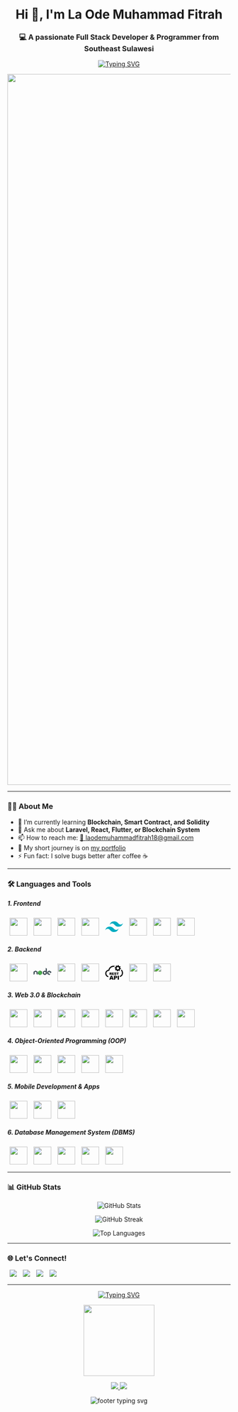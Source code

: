 <!-- Profil Header -->
<h1 align="center">Hi 👋, I'm La Ode Muhammad Fitrah</h1>
<h3 align="center">💻 A passionate Full Stack Developer & Programmer from Southeast Sulawesi</h3>

<!-- Animasi Typing -->
<p align="center">
  <a href="https://github.com/your-username">
    <img src="https://readme-typing-svg.herokuapp.com?color=00ADB5&size=22&center=true&vCenter=true&width=500&lines=Code.+Commit.+Repeat.;Love+for+Clean+Code.;Always+Learning+Something+New." alt="Typing SVG" />
  </a>
</p>

<p align="center">
  <img src="https://media.licdn.com/dms/image/v2/C5112AQH5xKgSmSDkEA/article-cover_image-shrink_600_2000/article-cover_image-shrink_600_2000/0/1580110451615?e=2147483647&v=beta&t=em_icERHsCrjO6yMdtgcC3pXci5LDFI5zRe1yZ3w_0k" alt="Bitcoin Animation" width="1600"/>
</p>

---

### 👨‍💻 About Me

- 🌱 I’m currently learning **Blockchain, Smart Contract, and Solidity**
- 💬 Ask me about **Laravel, React, Flutter, or Blockchain System**
- 📫 How to reach me: [📧 laodemuhammadfitrah18@gmail.com](https://mail.google.com/mail/?view=cm&fs=1&to=laodemuhammadfitrah18@gmail.com)
- 📝 My short journey is on [my portfolio](https://your-blog.com)
- ⚡ Fun fact: I solve bugs better after coffee ☕

---

### 🛠️ Languages and Tools

<!-- Frontend -->
<h5>1. Frontend</h5>
<p align="left">
  <img src="https://cdn.jsdelivr.net/gh/devicons/devicon/icons/html5/html5-original.svg" width="40" height="40" style="margin: 0 5px;"/>
  <img src="https://cdn.jsdelivr.net/gh/devicons/devicon/icons/css3/css3-original.svg" width="40" height="40" style="margin: 0 5px;"/>
  <img src="https://cdn.jsdelivr.net/gh/devicons/devicon/icons/javascript/javascript-original.svg" width="40" height="40" style="margin: 0 5px;"/>
  <img src="https://cdn.jsdelivr.net/gh/devicons/devicon/icons/bootstrap/bootstrap-original.svg" width="40" height="40"style="margin: 0 5px;"/>
  <svg xmlns="http://www.w3.org/2000/svg" x="0px" y="0px" width="40" height="40" style="margin: 0 5px;" viewBox="0 0 48 48"><path fill="#00acc1" d="M24,9.604c-6.4,0-10.4,3.199-12,9.597c2.4-3.199,5.2-4.398,8.4-3.599 c1.826,0.456,3.131,1.781,4.576,3.247C27.328,21.236,30.051,24,36,24c6.4,0,10.4-3.199,12-9.598c-2.4,3.199-5.2,4.399-8.4,3.6 c-1.825-0.456-3.13-1.781-4.575-3.247C32.672,12.367,29.948,9.604,24,9.604L24,9.604z M12,24c-6.4,0-10.4,3.199-12,9.598 c2.4-3.199,5.2-4.399,8.4-3.599c1.825,0.457,3.13,1.781,4.575,3.246c2.353,2.388,5.077,5.152,11.025,5.152 c6.4,0,10.4-3.199,12-9.598c-2.4,3.199-5.2,4.399-8.4,3.599c-1.826-0.456-3.131-1.781-4.576-3.246C20.672,26.764,17.949,24,12,24 L12,24z"></path></svg>
  <img src="https://cdn.jsdelivr.net/gh/devicons/devicon/icons/vuejs/vuejs-original.svg" width="40" height="40" style="margin: 0 5px;"/>
  <img src="https://cdn.jsdelivr.net/gh/devicons/devicon/icons/react/react-original.svg" width="40" height="40" style="margin: 0 5px;"/>
  <img src="https://cdn.jsdelivr.net/gh/devicons/devicon/icons/nextjs/nextjs-original.svg" width="40" height="40" style="margin: 0 5px;"/>
</p>

<!-- Backend -->
<h5>2. Backend</h5>
<p align="left">
  <img src="https://cdn.jsdelivr.net/gh/devicons/devicon/icons/php/php-original.svg" width="40" height="40" style="margin: 0 5px;"/>
  <svg xmlns="http://www.w3.org/2000/svg" x="0px" y="0px" width="40" height="40" style="margin: 0 5px;" viewBox="0 0 48 48"><path fill="#388e3c" d="M17.204 19.122l-4.907 2.715C12.113 21.938 12 22.126 12 22.329v5.433c0 .203.113.39.297.492l4.908 2.717c.183.101.41.101.593 0l4.907-2.717C22.887 28.152 23 27.965 23 27.762v-5.433c0-.203-.113-.39-.297-.492l-4.906-2.715c-.092-.051-.195-.076-.297-.076-.103 0-.205.025-.297.076M42.451 24.013l-.818.452c-.031.017-.049.048-.049.082v.906c0 .034.019.065.049.082l.818.453c.031.017.068.017.099 0l.818-.453c.03-.017.049-.048.049-.082v-.906c0-.034-.019-.065-.05-.082l-.818-.452C42.534 24.004 42.517 24 42.5 24S42.466 24.004 42.451 24.013"></path><path fill="#37474f" d="M35.751,13.364l-2.389-1.333c-0.075-0.042-0.167-0.041-0.241,0.003 c-0.074,0.044-0.12,0.123-0.12,0.209L33,20.295l-2.203-1.219C30.705,19.025,30.602,19,30.5,19c-0.102,0-0.205,0.025-0.297,0.076 h0.001l-4.907,2.715C25.113,21.892,25,22.08,25,22.282v5.433c0,0.203,0.113,0.39,0.297,0.492l4.908,2.717 c0.183,0.101,0.41,0.101,0.593,0l4.907-2.717C35.887,28.106,36,27.918,36,27.715V13.788C36,13.612,35.904,13.45,35.751,13.364z M32.866,26.458l-2.23,1.235c-0.083,0.046-0.186,0.046-0.269,0l-2.231-1.235C28.051,26.412,28,26.326,28,26.234v-2.47 c0-0.092,0.051-0.177,0.135-0.224l2.231-1.234h-0.001c0.042-0.023,0.088-0.034,0.135-0.034c0.047,0,0.093,0.012,0.135,0.034 l2.23,1.234C32.949,23.587,33,23.673,33,23.765v2.47C33,26.326,32.949,26.412,32.866,26.458z"></path><path fill="#2e7d32" d="M17.204,19.122L12,27.762c0,0.203,0.113,0.39,0.297,0.492l4.908,2.717 c0.183,0.101,0.41,0.101,0.593,0L23,22.329c0-0.203-0.113-0.39-0.297-0.492l-4.906-2.715c-0.092-0.051-0.195-0.076-0.297-0.076 c-0.103,0-0.205,0.025-0.297,0.076"></path><path fill="#4caf50" d="M17.204,19.122l-4.907,2.715C12.113,21.938,12,22.126,12,22.329l5.204,8.642 c0.183,0.101,0.41,0.101,0.593,0l4.907-2.717C22.887,28.152,23,27.965,23,27.762l-5.203-8.64c-0.092-0.051-0.195-0.076-0.297-0.076 c-0.103,0-0.205,0.025-0.297,0.076"></path><path fill="#37474f" d="M47.703 21.791l-4.906-2.715C42.705 19.025 42.602 19 42.5 19c-.102 0-.205.025-.297.076h.001l-4.907 2.715C37.114 21.892 37 22.084 37 22.294v5.411c0 .209.114.402.297.503l4.908 2.717c.184.102.409.102.593 0l2.263-1.253c.207-.115.206-.412-.002-.526l-4.924-2.687C40.052 26.412 40 26.325 40 26.231v-2.466c0-.092.05-.177.13-.221l2.235-1.236h-.001c.042-.023.088-.034.135-.034.047 0 .093.012.135.034l2.235 1.237c.08.044.13.129.13.221v2.012c0 .086.046.166.121.209.075.042.167.042.242-.001l2.398-1.393c.148-.086.24-.245.24-.417v-1.88C48 22.085 47.886 21.892 47.703 21.791zM10.703 21.791l-4.906-2.715C5.705 19.025 5.602 19 5.5 19c-.102 0-.205.025-.297.076h.001l-4.907 2.715C.114 21.892 0 22.084 0 22.294v7.465c0 .086.046.166.121.209.075.042.167.042.242-.001l2.398-1.393C2.909 28.488 3 28.329 3 28.157v-4.393c0-.092.05-.177.13-.221l2.235-1.236H5.365c.042-.023.088-.034.135-.034.047 0 .093.012.135.034l2.235 1.237C7.95 23.588 8 23.673 8 23.765v4.393c0 .172.091.331.24.417l2.398 1.393c.075.043.167.043.242.001C10.954 29.925 11 29.845 11 29.759v-7.464C11 22.085 10.886 21.892 10.703 21.791z"></path></svg>
  <img src="https://www.svgrepo.com/show/353985/laravel.svg" width="40" height="40" style="margin: 0 5px;"/>
  <img src="https://cdn.jsdelivr.net/gh/devicons/devicon/icons/codeigniter/codeigniter-plain.svg" width="40" height="40" style="margin: 0 5px;"/>
  <?xml version="1.0" encoding="utf-8"?><svg version="1.1" width="40" height="40" style="margin: 0 5px;" id="Layer_1" xmlns="http://www.w3.org/2000/svg" xmlns:xlink="http://www.w3.org/1999/xlink" x="0px" y="0px" viewBox="0 0 122.88 100.33" style="enable-background:new 0 0 122.88 100.33" xml:space="preserve"><style type="text/css"><![CDATA[
	.st0{fill-rule:evenodd;clip-rule:evenodd;}]]></style><g><path class="st0" d="M102.79,7.11l2.59,3.41c0.68,0.9,0.51,2.19-0.39,2.87l-2.75,2.09c0.5,1.33,0.82,2.75,0.95,4.2l3.13,0.43 c1.12,0.15,1.9,1.19,1.75,2.31l-0.58,4.25c-0.15,1.12-1.19,1.91-2.31,1.75l-3.42-0.47c-0.61,1.33-1.39,2.55-2.31,3.64l1.92,2.52 c0.68,0.9,0.5,2.19-0.4,2.87l-3.41,2.59c-0.9,0.68-2.19,0.5-2.87-0.39l-2.09-2.75c-1.34,0.5-2.75,0.82-4.21,0.95l-0.43,3.13 c-0.15,1.12-1.19,1.9-2.31,1.75l-4.25-0.58c-1.12-0.15-1.9-1.19-1.75-2.31l0.47-3.42c-1.32-0.61-2.55-1.39-3.64-2.3l-2.52,1.91 c-0.9,0.68-2.19,0.51-2.87-0.39l-2.59-3.41c-0.68-0.9-0.51-2.19,0.39-2.87l2.75-2.09c-0.5-1.34-0.82-2.75-0.95-4.2l-3.13-0.43 c-1.12-0.15-1.91-1.19-1.75-2.31l0.58-4.25c0.16-1.12,1.19-1.9,2.31-1.75l3.42,0.47c0.61-1.32,1.39-2.55,2.3-3.64l-1.91-2.52 C71.83,7.28,72,5.99,72.9,5.31l3.41-2.59c0.9-0.68,2.19-0.51,2.87,0.39l2.09,2.75c1.33-0.5,2.75-0.82,4.2-0.95l0.43-3.13 c0.15-1.12,1.19-1.91,2.31-1.76l4.25,0.58c1.12,0.15,1.91,1.19,1.75,2.31l-0.47,3.42c1.33,0.61,2.55,1.39,3.65,2.31l2.52-1.91 C100.81,6.04,102.1,6.21,102.79,7.11L102.79,7.11L102.79,7.11z M29.67,67.12v-16.5h8.5c1.58,0,2.78,0.13,3.61,0.41 c0.83,0.27,1.51,0.77,2.01,1.5c0.51,0.74,0.77,1.63,0.77,2.68c0,0.91-0.2,1.71-0.59,2.37c-0.39,0.67-0.93,1.21-1.61,1.62 c-0.43,0.26-1.03,0.48-1.79,0.65c0.61,0.21,1.05,0.4,1.32,0.61c0.19,0.14,0.46,0.43,0.81,0.87c0.35,0.44,0.59,0.79,0.71,1.03 l2.48,4.77h-5.76l-2.72-5.03c-0.35-0.65-0.65-1.08-0.92-1.27c-0.37-0.25-0.79-0.38-1.25-0.38h-0.45v6.68H29.67L29.67,67.12z M47.65,95.85h-9.52l-1.37,4.48h-8.58l10.23-27.19h9.2l10.19,27.19h-8.8L47.65,95.85L47.65,95.85z M45.87,89.96l-2.97-9.78 l-2.98,9.78H45.87L45.87,89.96z M59.78,73.14h13.98c3.05,0,5.33,0.72,6.84,2.17c1.51,1.45,2.27,3.52,2.27,6.19 c0,2.75-0.83,4.9-2.48,6.45c-1.65,1.55-4.18,2.32-7.57,2.32h-4.61v10.06h-8.43V73.14L59.78,73.14z M68.21,84.76h2.07 c1.63,0,2.78-0.28,3.44-0.85c0.66-0.56,0.99-1.29,0.99-2.16c0-0.85-0.29-1.58-0.86-2.17c-0.57-0.59-1.65-0.89-3.23-0.89h-2.41 V84.76L68.21,84.76z M86.27,73.14h8.43v27.19h-8.43V73.14L86.27,73.14z M34.79,57.32h2.15c0.23,0,0.68-0.08,1.35-0.23 c0.34-0.07,0.62-0.24,0.83-0.52c0.22-0.28,0.32-0.6,0.32-0.96c0-0.53-0.17-0.95-0.51-1.23c-0.34-0.29-0.97-0.43-1.9-0.43h-2.24 V57.32L34.79,57.32z M46.87,50.62h13.65v3.52h-8.53v2.63h7.91v3.36h-7.91v3.25h8.78v3.73h-13.9V50.62L46.87,50.62z M61.98,61.66 l4.84-0.3c0.1,0.79,0.32,1.38,0.64,1.79c0.53,0.66,1.28,1,2.25,1c0.72,0,1.29-0.17,1.68-0.51c0.39-0.34,0.59-0.74,0.59-1.19 c0-0.43-0.19-0.81-0.56-1.15c-0.37-0.34-1.24-0.65-2.61-0.96c-2.23-0.5-3.82-1.17-4.78-2c-0.96-0.83-1.44-1.89-1.44-3.18 c0-0.85,0.25-1.65,0.74-2.4c0.49-0.75,1.23-1.35,2.22-1.78c0.99-0.43,2.34-0.64,4.06-0.64c2.11,0,3.71,0.39,4.82,1.18 c1.1,0.79,1.76,2.03,1.97,3.75l-4.79,0.29c-0.13-0.75-0.4-1.3-0.8-1.63c-0.41-0.34-0.98-0.51-1.69-0.51 c-0.59,0-1.04,0.13-1.34,0.38c-0.3,0.25-0.45,0.56-0.45,0.92c0,0.26,0.13,0.49,0.37,0.71c0.24,0.21,0.8,0.42,1.7,0.61 c2.23,0.48,3.83,0.97,4.79,1.46c0.96,0.49,1.67,1.1,2.1,1.83c0.44,0.72,0.66,1.54,0.66,2.44c0,1.06-0.29,2.03-0.88,2.92 c-0.58,0.89-1.4,1.57-2.45,2.03c-1.05,0.46-2.37,0.69-3.97,0.69c-2.8,0-4.75-0.54-5.83-1.62C62.74,64.69,62.13,63.32,61.98,61.66 L61.98,61.66z M77.69,50.62h15.51v4.08H88v12.42H82.9V54.7h-5.21V50.62L77.69,50.62z M60.53,11.46c-1.83-0.14-3.68-0.12-5.51,0.06 c-5.63,0.54-11.1,2.59-15.62,6.1c-5.23,4.05-9.2,10.11-10.73,18.14l-0.48,2.51l-2.5,0.44c-2.45,0.43-4.64,1.02-6.56,1.77 c-1.86,0.72-3.52,1.61-4.97,2.66c-1.16,0.84-2.16,1.78-3.01,2.8c-2.63,3.15-3.85,7.1-3.82,11.1c0.03,4.06,1.35,8.16,3.79,11.53 c0.91,1.25,1.96,2.4,3.16,3.4c1.22,1.01,2.59,1.85,4.13,2.48c0.87,0.36,1.8,0.66,2.77,0.9v7.49c-2-0.36-3.84-0.9-5.56-1.61 c-2.27-0.94-4.28-2.15-6.05-3.63c-1.68-1.4-3.15-2.99-4.4-4.72C1.84,68.28,0.04,62.66,0,57.06c-0.04-5.66,1.72-11.29,5.52-15.85 c1.23-1.48,2.68-2.84,4.34-4.04c1.93-1.4,4.14-2.58,6.64-3.55c1.72-0.67,3.56-1.23,5.5-1.68c2.2-8.74,6.89-15.47,12.92-20.14 c5.64-4.37,12.43-6.92,19.42-7.59c3.67-0.35,7.39-0.19,11.03,0.49c-0.08,0.33-0.15,0.66-0.19,1l-0.01,0.06 c-0.07,0.57-0.1,1.14-0.07,1.72c-0.77,0.3-1.49,0.71-2.14,1.21l-0.03,0.02C61.96,9.44,61.14,10.38,60.53,11.46L60.53,11.46z M113.44,30.66c0.56,0.51,1.1,1.04,1.63,1.61c1.07,1.15,2.08,2.45,3.03,3.9c3.2,4.92,4.84,11.49,4.77,17.92 c-0.07,6.31-1.77,12.59-5.25,17.21c-2.27,3.01-5.18,5.47-8.67,7.42c-2.39,1.34-5.08,2.45-8.01,3.35v-7.75 c1.58-0.59,3.05-1.25,4.4-2c2.63-1.47,4.78-3.26,6.39-5.41c2.5-3.33,3.73-8.04,3.78-12.87c0.06-5.07-1.18-10.16-3.59-13.86 c-0.69-1.07-1.45-2.03-2.25-2.89c-0.31-0.33-0.62-0.64-0.94-0.94c0.05-0.5,0.07-1.01,0.04-1.52c0.77-0.3,1.49-0.71,2.14-1.21 l0.03-0.02C111.97,32.81,112.83,31.81,113.44,30.66L113.44,30.66z M88.08,12.8c4.61,0.63,7.83,4.88,7.2,9.49 c-0.63,4.61-4.88,7.84-9.49,7.21c-4.61-0.63-7.84-4.88-7.2-9.49C79.23,15.4,83.47,12.17,88.08,12.8L88.08,12.8L88.08,12.8z"/></g></svg>
  <img src="https://cdn-icons-png.flaticon.com/512/5105/5105250.png" height="40" style="margin: 0 5px;"/>
  <img src="https://cdn-icons-png.flaticon.com/512/9693/9693029.png" height="40" style="margin: 0 5px;"/>
</p>

<!-- Web 3.0 & Blockchain -->
<h5>3. Web 3.0 & Blockchain</h5>
<p align="left">
  <img src="https://img.icons8.com/?size=256&id=HOqGCOyHDbd4&format=png" height="40" style="margin: 0 5px;"/>
  <img src="https://cdn-icons-png.flaticon.com/512/5901/5901994.png" height="40" style="margin: 0 5px;"/>
  <img src="https://assets.streamlinehq.com/image/private/w_300,h_300,ar_1/f_auto/v1/icons/5/web3js-fkc6l6evntwzqrc1ac18.png/web3js-bqu5uc0cbrwxmkzlzt2ods.png?_a=DATAdtAAZAA0" height="40" style="margin: 0 5px;"/>
  <img src="https://icon.icepanel.io/Technology/svg/Hardhat.svg" height="40" style="margin: 0 5px;"/>
  <img src="https://archive.trufflesuite.com/assets/logo.png" height="40" style="margin: 0 5px;"/>
  <img src="https://moxiesuite.github.io/img/ganache-logomark.svg" height="40" style="margin: 0 5px;"/>
  <img src="https://icons.iconarchive.com/icons/cjdowner/cryptocurrency-flat/256/Ethereum-ETH-icon.png" height="40" style="margin: 0 5px;"/>
  <img src="https://upload.wikimedia.org/wikipedia/commons/thumb/2/21/Polygon_Icon.svg/1200px-Polygon_Icon.svg.png" height="40" style="margin: 0 5px;">
</p>

<!-- OOP -->
<h5>4. Object-Oriented Programming (OOP)</h5>
<p align="left">
  <img src="https://cdn.jsdelivr.net/gh/devicons/devicon/icons/python/python-original.svg" width="40" height="40" style="margin: 0 5px;"/>
  <img src="https://cdn.jsdelivr.net/gh/devicons/devicon/icons/java/java-original.svg" width="40" height="40" style="margin: 0 5px;"/>
  <img src="https://cdn.jsdelivr.net/gh/devicons/devicon/icons/c/c-original.svg" width="40" height="40" style="margin: 0 5px;"/>
  <img src="https://cdn.jsdelivr.net/gh/devicons/devicon/icons/cplusplus/cplusplus-original.svg" width="40" height="40" style="margin: 0 5px;"/>
  <img src="https://cdn.jsdelivr.net/gh/devicons/devicon/icons/csharp/csharp-original.svg" width="40" height="40" style="margin: 0 5px;"/>
</p>

<!-- Mobile Development -->
<h5>5. Mobile Development & Apps</h5>
<p align="left">
  <img src="https://cdn.jsdelivr.net/gh/devicons/devicon/icons/flutter/flutter-original.svg" width="40" height="40" style="margin: 0 5px;"/>
  <img src="https://cdn.jsdelivr.net/gh/devicons/devicon/icons/react/react-original.svg" width="40" height="40" style="margin: 0 5px;"/>
  <img src="https://cdn.jsdelivr.net/gh/devicons/devicon/icons/kotlin/kotlin-original.svg" width="40" height="40" style="margin: 0 5px;"/>
</p>

<!-- Database -->
<h5>6. Database Management System (DBMS)</h5>
<p align="left">
  <img src="https://cdn.jsdelivr.net/gh/devicons/devicon/icons/mysql/mysql-original.svg" width="40" height="40" style="margin: 0 5px;"/>
  <img src="https://cdn.jsdelivr.net/gh/devicons/devicon/icons/postgresql/postgresql-original.svg" width="40" height="40" style="margin: 0 5px;"/>
  <img src="https://cdn.jsdelivr.net/gh/devicons/devicon/icons/mongodb/mongodb-original.svg" width="40" height="40" style="margin: 0 5px;"/>
  <img src="https://cdn4.iconfinder.com/data/icons/google-i-o-2016/512/google_firebase-2-512.png" height="40" style="margin: 0 5px;"/>
  <img src="https://img.icons8.com/?size=256&id=laYYF3dV0Iew&format=png" height="40" style="margin: 0 5px;"/>
</p>

---

### 📊 GitHub Stats

<p align="center">
  <img src="https://github-readme-stats.vercel.app/api?username=laode18&show_icons=true&theme=tokyonight" alt="GitHub Stats" />
</p>

<p align="center">
  <img src="https://github-readme-streak-stats.herokuapp.com/?user=laode18&theme=tokyonight" alt="GitHub Streak" />
</p>

<p align="center">
  <img src="https://github-readme-stats.vercel.app/api/top-langs/?username=laode18&layout=compact&theme=tokyonight" alt="Top Languages" />
</p>

---

### 🌐 Let's Connect!

<p align="left">
  <a href="https://mail.google.com/mail/?view=cm&fs=1&to=laodemuhammadfitrah18@gmail.com" style="margin: 0 5px;"><img src="https://img.shields.io/badge/email-D14836?style=for-the-badge&logo=gmail&logoColor=white" /></a>
  <a href="https://www.linkedin.com/in/la-ode-muhammad-fitrah-197a24294" style="margin: 0 5px;"><img src="https://img.shields.io/badge/linkedin-0077B5?style=for-the-badge&logo=linkedin&logoColor=white" /></a>
  <a href="https://instagram.com/mr_l_18" style="margin: 0 5px;"><img src="https://img.shields.io/badge/Instagram-E4405F?style=for-the-badge&logo=instagram&logoColor=white" /></a>
  <a href="https://wa.me/6285156457508" style="margin: 0 5px;"><img src="https://img.shields.io/badge/WhatsApp-25D366?style=for-the-badge&logo=whatsapp&logoColor=white" /></a>
</p>

---

<!-- Footer -->

<p align="center"> <a href="https://github.com/laode18"> <img src="https://readme-typing-svg.demolab.com?font=Fira+Code&size=22&pause=1000&color=36BCF7&width=435&lines=Thanks+for+visiting!+👋;Feel+free+to+connect+with+me+💬" alt="Typing SVG" /> </a> </p> <p align="center"> <img src="https://media.giphy.com/media/WFZvB7VIXBgiz3oDXE/giphy.gif" width="160" height="160" /> </p> <p align="center"> <a href="https://github.com/laode18" target="_blank"> <img src="https://img.shields.io/github/followers/laode18?label=Follow&style=social" /> </a> <a href="https://github.com/laode18?tab=repositories" target="_blank"> <img src="https://img.shields.io/github/stars/laode18?style=social" /> </a> </p> <p align="center"> <img src="https://readme-typing-svg.demolab.com?font=Fira+Code&size=18&pause=1000&color=F7C936&center=true&width=435&lines=Made+with+💖+by+La Ode Muhammad Fitrah" alt="footer typing svg" /> </p>
